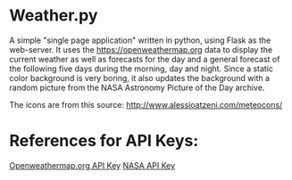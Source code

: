 Weather.py
==========

A simple "single page application" written in python, using Flask as the web-server.
It uses the https://openweathermap.org data to display the current weather as well as forecasts for the day and a general forecast of the following five days during the morning, day and night.
Since a static color background is very boring, it also updates the background with a random picture from the NASA Astronomy Picture of the Day archive.

The icons are from this source: http://www.alessioatzeni.com/meteocons/

References for API Keys:
========================

[Openweathermap.org API Key](https://openweathermap.org/appid#apply-for-an-api-key)
[NASA API Key](https://api.nasa.gov/index.html#apply-for-an-api-key)
